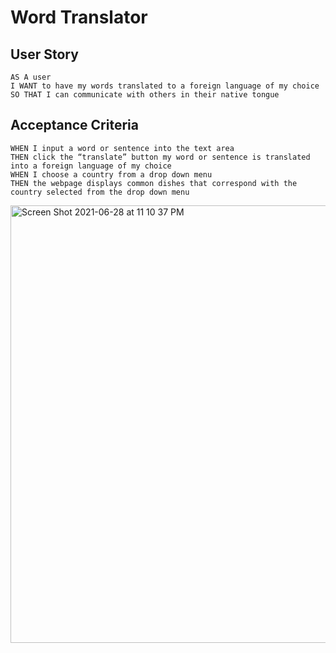 # Word Translator

## User Story
````
AS A user
I WANT to have my words translated to a foreign language of my choice
SO THAT I can communicate with others in their native tongue
````

## Acceptance Criteria 
````
WHEN I input a word or sentence into the text area
THEN click the “translate” button my word or sentence is translated into a foreign language of my choice
WHEN I choose a country from a drop down menu
THEN the webpage displays common dishes that correspond with the country selected from the drop down menu
````

<img width="700" alt="Screen Shot 2021-06-28 at 11 10 37 PM" src="https://user-images.githubusercontent.com/80602912/123747098-52f5be80-d867-11eb-977b-b3da9c1822bd.png">
